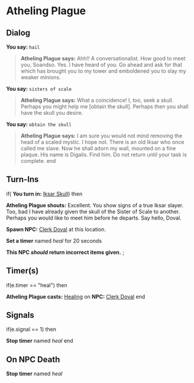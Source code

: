 # Atheling Plague



## Dialog

**You say:** `hail`



>**Atheling Plague says:** Ahh!! A conversationalist. How good to meet you, Soandso. Yes. I have heard of you. Go ahead and ask for that which has brought you to my tower and emboldened you to slay my weaker minions.

**You say:** `sisters of scale`



>**Atheling Plague says:** What a coincidence! I, too, seek a skull. Perhaps you might help me [obtain the skull]. Perhaps then you shall have the skull you desire.

**You say:** `obtain the skull`



>**Atheling Plague says:** I am sure you would not mind removing the head of a scaled mystic. I hope not. There is an old Iksar who once called me slave. Now he shall adorn my wall, mounted on a fine plaque. His name is Digalis. Find him. Do not return until your task is complete.
end

## Turn-Ins




if( **You turn in:** [Iksar Skull](/item/12764)) then


**Atheling Plague shouts:** <span class="text-danger">Excellent. You show signs of a true Iksar slayer. Too, bad I have already given the skull of the Sister of Scale to another. Perhaps you would like to meet him before he departs. Say hello, Doval.</span>


**Spawn NPC:**  [Clerk Doval](/npc/87154) at this location.


**Set a timer** named *heal* for 20 seconds

**This NPC *should* return incorrect items given.**
;
## Timer(s)

if(e.timer == "heal") then


**Atheling Plague casts:** [Healing](/spell/12) on **NPC:**  [Clerk Doval](/npc/87154)
end

## Signals

if(e.signal == 1) then


**Stop timer** named *heal*
end

## On NPC Death

**Stop timer** named *heal*




